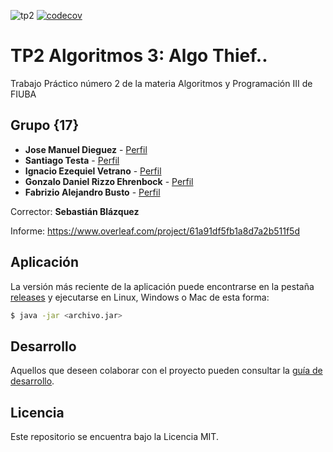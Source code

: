 ![tp2](https://github.com/jmdieguez/algothief/actions/workflows/build.yml/badge.svg) [![codecov](https://codecov.io/gh/jmdieguez/algothief/branch/master/graph/badge.svg)](https://codecov.io/gh/jmdieguez/algothief)
# TP2 Algoritmos 3: Algo Thief..

Trabajo Práctico número 2 de la materia Algoritmos y Programación III de FIUBA

## Grupo {17}

* **Jose Manuel Dieguez** - [Perfil](https://github.com/jmdieguez)
* **Santiago Testa** - [Perfil](https://github.com/stesta1)
* **Ignacio Ezequiel Vetrano** - [Perfil](https://github.com/IVetrano)
* **Gonzalo Daniel Rizzo Ehrenbock** - [Perfil](https://github.com/grizzoeh)
* **Fabrizio Alejandro Busto** - [Perfil](https://github.com/Lagshadow)

Corrector: **Sebastián Blázquez**

Informe: https://www.overleaf.com/project/61a91df5fb1a8d7a2b511f5d

## Aplicación

La versión más reciente de la aplicación puede encontrarse en la pestaña [releases](https://github.com/jmdieguez/algothief/releases/latest) y ejecutarse en Linux, Windows o Mac de esta forma:

```bash
$ java -jar <archivo.jar>
```

## Desarrollo

Aquellos que deseen colaborar con el proyecto pueden consultar la [guía de desarrollo](./docs/Desarrollo.md).

## Licencia

Este repositorio se encuentra bajo la Licencia MIT.
